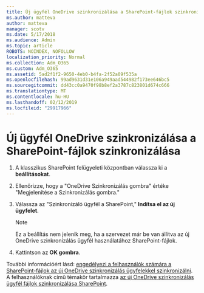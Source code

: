 ```yaml
---
title: Új ügyfél OneDrive szinkronizálása a SharePoint-fájlok szinkronizálása
ms.author: matteva
author: matteva
manager: scotv
ms.date: 5/17/2018
ms.audience: Admin
ms.topic: article
ROBOTS: NOINDEX, NOFOLLOW
localization_priority: Normal
ms.collection: Adm_O365
ms.custom: Adm_O365
ms.assetid: 5ad2f1f2-9650-4eb0-b4fa-2f52a09f535a
ms.openlocfilehash: 99ad9631d31e106a949aad544982f173ee646bc5
ms.sourcegitcommit: dd43cc0a9470f98b8ef2a3787c823801d674c666
ms.translationtype: MT
ms.contentlocale: hu-HU
ms.lasthandoff: 02/12/2019
ms.locfileid: "29917966"
---
```

# <a name="sync-sharepoint-files-with-the-new-onedrive-sync-client"></a>Új ügyfél OneDrive szinkronizálása a SharePoint-fájlok szinkronizálása

1. A klasszikus SharePoint felügyeleti központban válassza ki a **beállításokat**.
    
2. Ellenőrizze, hogy a "OneDrive Szinkronizálás gombra" értéke "Megjelenítése a Szinkronizálás gombra."
    
3. Válassza az "Szinkronizáló ügyfél a SharePoint," **Indítsa el az új ügyfelet**.
    
    > [!NOTE]
    > Ez a beállítás nem jelenik meg, ha a szervezet már be van állítva az új OneDrive szinkronizálás ügyfél használatához SharePoint-fájlok. 
  
4. Kattintson az **OK gombra**.
    
További információért lásd: [engedélyezi a felhasználók számára a SharePoint-fájlok az új OneDrive szinkronizálás ügyfelekkel szinkronizálni](https://go.microsoft.com/fwlink/?linkid=866433). A felhasználóknak című témakör tartalmazza [az új OneDrive szinkronizálás ügyfél fájlok szinkronizálása SharePoint](https://go.microsoft.com/fwlink/?linkid=866427).
  

